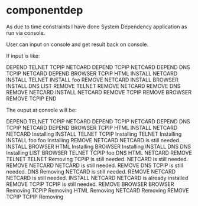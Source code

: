 # componentdep

As due to time constraints I have done System Dependency application as run via console.

User can input on console and get result back on console.

If input is like:

DEPEND   TELNET TCPIP NETCARD
DEPEND TCPIP NETCARD
DEPEND DNS TCPIP NETCARD
DEPEND  BROWSER   TCPIP  HTML
INSTALL NETCARD
INSTALL TELNET
INSTALL foo
REMOVE NETCARD
INSTALL BROWSER
INSTALL DNS
LIST
REMOVE TELNET
REMOVE NETCARD
REMOVE DNS
REMOVE NETCARD
INSTALL NETCARD
REMOVE TCPIP
REMOVE BROWSER
REMOVE TCPIP
END

The ouput at console will be:


DEPEND   TELNET TCPIP NETCARD
DEPEND TCPIP NETCARD
DEPEND DNS TCPIP NETCARD
DEPEND  BROWSER   TCPIP  HTML
INSTALL NETCARD
	NETCARD Installing
INSTALL TELNET
	TCPIP Installing
	TELNET Installing
INSTALL foo
	foo Installing
REMOVE NETCARD
	NETCARD is still needed.
INSTALL BROWSER
	HTML Installing
	BROWSER Installing
INSTALL DNS
	DNS Installing
LIST
	BROWSER 
	TELNET 
	TCPIP 
	foo 
	DNS 
	HTML 
	NETCARD 
REMOVE TELNET
	TELNET Removing
	TCPIP is still needed.
	NETCARD is still needed.
REMOVE NETCARD
	NETCARD is still needed.
REMOVE DNS
	TCPIP is still needed.
	DNS Removing
	NETCARD is still needed.
REMOVE NETCARD
	NETCARD is still needed.
INSTALL NETCARD
	NETCARD is already installed
REMOVE TCPIP
	TCPIP is still needed.
REMOVE BROWSER
	BROWSER Removing
	TCPIP Removing
	HTML Removing
	NETCARD Removing
REMOVE TCPIP
	TCPIP Removing

